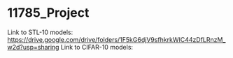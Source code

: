 # 11785_Project

Link to STL-10 models: https://drive.google.com/drive/folders/1F5kG6djV9sfhkrkWIC44zDfLRnzM_w2d?usp=sharing
Link to CIFAR-10 models: 